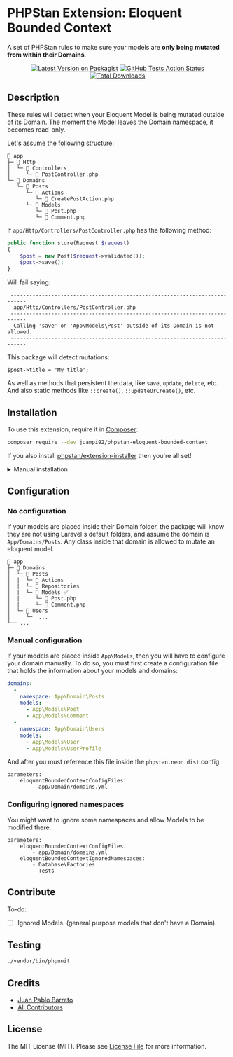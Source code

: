 # PHPStan Extension: Eloquent Bounded Context

A set of PHPStan rules to make sure your models are **only being mutated from within their Domains**.
<p align="center">
  <p align="center">
    <a href="https://packagist.org/packages/juampi92/phpstan-eloquent-bounded-context"><img src="https://img.shields.io/packagist/v/juampi92/phpstan-eloquent-bounded-context.svg?style=flat-square" alt="Latest Version on Packagist"></a>
    <a href="https://github.com/juampi92/phpstan-eloquent-bounded-context/actions?query=workflow%3Arun-tests+branch%3Amain"><img src="https://img.shields.io/github/workflow/status/juampi92/phpstan-eloquent-bounded-context/run-tests?label=tests" alt="GitHub Tests Action Status"></a>
    <a href="https://packagist.org/packages/juampi92/phpstan-eloquent-bounded-context"><img src="https://img.shields.io/packagist/dt/juampi92/phpstan-eloquent-bounded-context.svg?style=flat-square" alt="Total Downloads"></a>
  </p>
</p>

## Description

These rules will detect when your Eloquent Model is being mutated outside of its Domain. The moment the Model leaves the Domain namespace, it becomes read-only.

Let's assume the following structure:
```
📁 app
├─ 📁 Http
│  └─ 📁 Controllers
│     └─ 📃 PostController.php
└─ 📁 Domains
   └─ 📁 Posts
      └─ 📁 Actions
         └─ 📃 CreatePostAction.php
      └─ 📁 Models
         └─ 📃 Post.php
         └─ 📃 Comment.php
```

If `app/Http/Controllers/PostController.php` has the following method:

```php
public function store(Request $request)
{
    $post = new Post($request->validated());
    $post->save();
}
```

Will fail saying:

```
 ---------------------------------------------------------------------------
  app/Http/Controllers/PostController.php
 ---------------------------------------------------------------------------
  Calling 'save' on 'App\Models\Post' outside of its Domain is not allowed.
 ---------------------------------------------------------------------------
```

This package will detect mutations:

```
$post->title = 'My title';
```

As well as methods that persistent the data, like `save`, `update`, `delete`, etc.
And also static methods like `::create()`, `::updateOrCreate()`, etc.

## Installation

To use this extension, require it in [Composer](https://getcomposer.org/):

```bash
composer require --dev juampi92/phpstan-eloquent-bounded-context
```

If you also install [phpstan/extension-installer](https://github.com/phpstan/extension-installer) then you're all set!

<details>
  <summary>Manual installation</summary>

If you don't want to use `phpstan/extension-installer`, include extension.neon in your project's PHPStan config:

```neon
includes:
    - vendor/juampi92/phpstan-eloquent-bounded-context/extension.neon
```
</details>

## Configuration

### No configuration

If your models are placed inside their Domain folder, the package will know they are not using Laravel's default folders, and assume the domain is `App/Domains/Posts`. Any class inside that domain is allowed to mutate an eloquent model. 

```
📁 app
├─ 📁 Domains
│  └─ 📁 Posts
│  |  └─ 📁 Actions
│  |  └─ 📁 Repositories
│  |  └─ 📁 Models ✅
│  |     └─ 📃 Post.php
│  |     └─ 📃 Comment.php
│  └─ 📁 Users
│     └─  ...
└── ...
```

### Manual configuration

If your models are placed inside `App\Models`, then you will have to configure your domain manually.
To do so, you must first create a configuration file that holds the information about your models and domains:

```yml
domains:
  -
    namespace: App\Domain\Posts
    models:
      - App\Models\Post
      - App\Models\Comment
  -
    namespace: App\Domain\Users
    models:
      - App\Models\User
      - App\Models\UserProfile
```

And after you must reference this file inside the `phpstan.neon.dist` config:

```neon
parameters:
	eloquentBoundedContextConfigFiles:
	    - app/Domain/domains.yml
```

### Configuring ignored namespaces

You might want to ignore some namespaces and allow Models to be modified there. 

```neon
parameters:
	eloquentBoundedContextConfigFiles:
		- app/Domain/domains.yml
	eloquentBoundedContextIgnoredNamespaces:
		- Database\Factories
		- Tests
```

## Contribute

To-do:

- [ ] Ignored Models. (general purpose models that don't have a Domain).

## Testing

```bash
./vendor/bin/phpunit
```

## Credits

- [Juan Pablo Barreto](https://github.com/juampi92)
- [All Contributors](../../contributors)

## License

The MIT License (MIT). Please see [License File](LICENSE.md) for more information.
